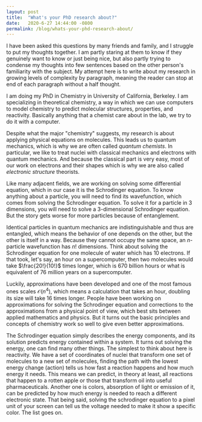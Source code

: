 ```yaml
---
layout: post
title:  "What's your PhD research about?"
date:   2020-6-27 14:44:00 -0800
permalink: /blog/whats-your-phd-research-about/
---
```


I have been asked this questions by many friends and family, and I struggle to put my thoughts together. I am partly staring at them to know if they genuinely want to know or just being nice, but also partly trying to condense my thoughts into few sentences based on the other person's familiarity with the subject. My attempt here is to write about my research in growing levels of complexity by paragraph, meaning the reader can stop at end of each paragraph without a half thought. 

I am doing my PhD in Chemistry in University of California, Berkeley. I am specializing in theoretical chemistry, a way in which we can use computers to model chemistry to predict molecular structures, properties, and reactivity. Basically anything that a chemist care about in the lab, we try to do it with a computer.

Despite what the major "chemistry" suggests, my research is about applying physical equations on molecules. This leads us to quantum mechanics, which is why we are often called *quantum chemists*. In particular, we like to treat nuclei with classical mechanics and electrons with quantum mechanics. And because the classical part is very easy, most of our work on electrons and their shapes which is why we are also called *electronic structure* theorists.

Like many adjacent fields, we are working on solving some differential equation, which in our case it is the Schrodinger equation. To know anything about a particle, you will need to find its wavefunction, which comes from solving the Schrodinger equation. To solve it for a particle in 3 dimensions, you will need to solve a 3-dimensional Schrodinger equation. But the story gets worse for more particles because of entanglement.

Identical particles in quantum mechanics are indistinguishable and thus are entangled, which means the behavior of one depends on the other, but the other is itself in a way. Because they cannot occupy the same space, an $n$-particle wavefunction has $n!$ dimensions. Think about solving the Schrodinger equation for one molecule of water which has 10 electrons. If that took, let's say, an hour on a supercomputer, then two molecules would take $\frac{20!}{10!}$ times longer, which is 670 billion hours or what is equivalent of 76 million years on a supercomputer. 

Luckily, approximations have been developed and one of the most famous ones scales $\mathcal{O}(n^4)$, which means a calculation that takes an hour, doubling its size will take 16 times longer. People have been working on approximations for solving the Schrodinger equation and corrections to the approximations from a physical point of view, which best sits between applied mathematics and physics. But it turns out the basic principles and concepts of chemistry work so well to give even better approximations.

The Schrodinger equation simply describes the energy components, and its solution predicts energy contained within a system. It turns out solving the energy, one can find many other things. The simplest to think about here is reactivity. We have a set of coordinates of nuclei that transform one set of molecules to a new set of molecules, finding the path with the lowest energy change (action) tells us how fast a reaction happens and how much energy it needs. This means we can predict, in theory at least, all reactions that happen to a rotten apple or those that transform oil into useful pharmaceuticals. Another one is colors, absorption of light or emission of it, can be predicted by how much energy is needed to reach a different electronic state. That being said, solving the schrodinger equation to a pixel unit of your screen can tell us the voltage needed to make it show a specific color. The list goes on.